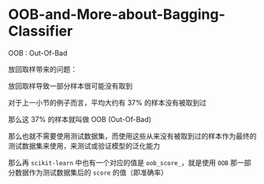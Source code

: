 # OOB-and-More-about-Bagging-Classifier

OOB : Out-Of-Bad

放回取样带来的问题：

放回取样导致一部分样本很可能没有取到

对于上一小节的例子而言，平均大约有 37% 的样本没有被取到过

那么这 37% 的样本就叫做 OOB (Out-Of-Bad)

那么也就不需要使用测试数据集，而使用这些从来没有被取到过的样本作为最终的测试数据集来使用，来测试或验证模型的泛化能力

那么再 `scikit-learn` 中也有一个对应的值是 `oob_score_`，就是使用 `OOB` 那一部分数据作为测试数据集后的 `score` 的值（即准确率）